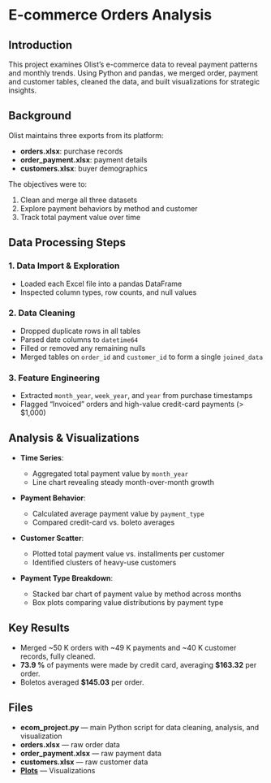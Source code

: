 # E-commerce Orders Analysis

## Introduction
This project examines Olist’s e-commerce data to reveal payment patterns and monthly trends. Using Python and pandas, we merged order, payment and customer tables, cleaned the data, and built visualizations for strategic insights.

## Background
Olist maintains three exports from its platform:
- **orders.xlsx**: purchase records  
- **order_payment.xlsx**: payment details  
- **customers.xlsx**: buyer demographics  

The objectives were to:
1. Clean and merge all three datasets  
2. Explore payment behaviors by method and customer  
3. Track total payment value over time

## Data Processing Steps

### 1. Data Import & Exploration
- Loaded each Excel file into a pandas DataFrame  
- Inspected column types, row counts, and null values  

### 2. Data Cleaning
- Dropped duplicate rows in all tables  
- Parsed date columns to `datetime64`  
- Filled or removed any remaining nulls  
- Merged tables on `order_id` and `customer_id` to form a single `joined_data`  

### 3. Feature Engineering
- Extracted `month_year`, `week_year`, and `year` from purchase timestamps  
- Flagged “Invoiced” orders and high-value credit-card payments (> \$1,000)  

## Analysis & Visualizations

- **Time Series**:  
  - Aggregated total payment value by `month_year`  
  - Line chart revealing steady month-over-month growth  

- **Payment Behavior**:  
  - Calculated average payment value by `payment_type`  
  - Compared credit-card vs. boleto averages  

- **Customer Scatter**:  
  - Plotted total payment value vs. installments per customer  
  - Identified clusters of heavy-use customers  

- **Payment Type Breakdown**:  
  - Stacked bar chart of payment value by method across months  
  - Box plots comparing value distributions by payment type  

## Key Results
- Merged ~50 K orders with ~49 K payments and ~40 K customer records, fully cleaned.  
- **73.9 %** of payments were made by credit card, averaging **\$163.32** per order.  
- Boletos averaged **\$145.03** per order.  


## Files
- **ecom_project.py** — main Python script for data cleaning, analysis, and visualization  
- **orders.xlsx** — raw order data  
- **order_payment.xlsx** — raw payment data  
- **customers.xlsx** — raw customer data  
- **[Plots](https://github.com/ErnestTAzukaeme/ErnestTA/tree/05259bfa64c057e2e0c02b70996b0f06e58bd5c0/Ecommerce%20Orders%20Project/My%20Plots)** — Visualizations  
